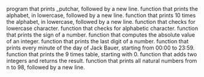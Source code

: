 program that prints _putchar, followed by a new line.
function that prints the alphabet, in lowercase, followed by a new line.
function that prints 10 times the alphabet, in lowercase, followed by a new line.
function that checks for lowercase character.
function that checks for alphabetic character.
function that prints the sign of a number.
function that computes the absolute value of an integer.
function that prints the last digit of a number.
function that prints every minute of the day of Jack Bauer, starting from 00:00 to 23:59.
function that prints the 9 times table, starting with 0.
function that adds two integers and returns the result.
function that prints all natural numbers from n to 98, followed by a new line.
